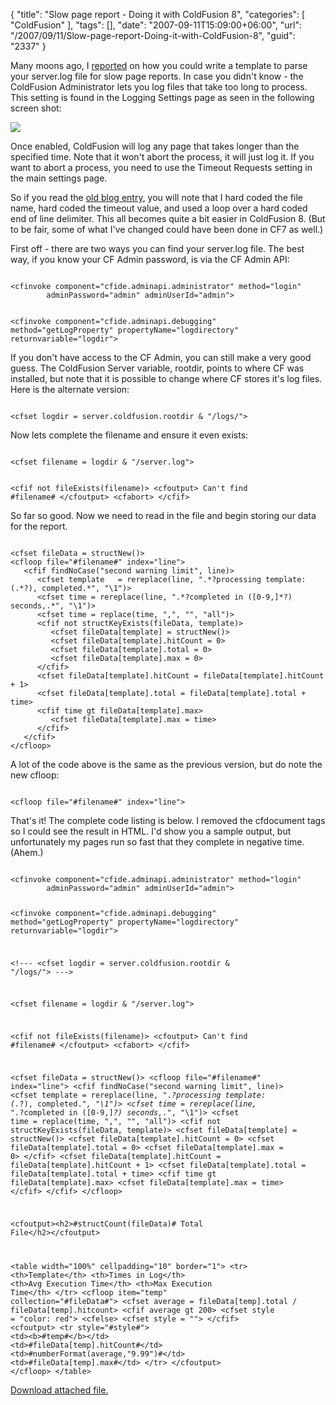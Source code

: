 {
	"title": "Slow page report - Doing it with ColdFusion 8",
	"categories": [
		"ColdFusion"
	],
	"tags": [],
	"date": "2007-09-11T15:09:00+06:00",
	"url": "/2007/09/11/Slow-page-report-Doing-it-with-ColdFusion-8",
	"guid": "2337"
}

Many moons ago, I <a href="http://www.raymondcamden.com/index.cfm?mode=entry&entry=E1C4D4BE-AF44-3997-E6F1C507CE21DF5B">reported</a> on how you could write a template to parse your server.log file for slow page reports. In case you didn't know - the ColdFusion Administrator lets you log files that take too long to process. This setting is found in the Logging Settings page as seen in the following screen shot:

<img src="http://static.raymondcamden.com/images/cfjedi/slowstuffsucks.png">

Once enabled, ColdFusion will log any page that takes longer than the specified time. Note that it won't abort the process, it will just log it. If you want to abort a process, you need to use the Timeout Requests setting in the main settings page.

So if you read the <a href="http://www.coldfusionjedi.com/index.cfm?mode=entry&entry=E1C4D4BE-AF44-3997-E6F1C507CE21DF5B">old blog entry</a>, you will note that I hard coded the file name, hard coded the timeout value, and used a loop over a hard coded end of line delimiter. This all becomes quite a bit easier in ColdFusion 8. (But to be fair, some of what I've changed could have been done in CF7 as well.)

First off - there are two ways you can find your server.log file. The best way, if you know your CF Admin password, is via the CF Admin API:

<code>
&lt;cfinvoke component="cfide.adminapi.administrator" method="login" 
		adminPassword="admin" adminUserId="admin"&gt;

&lt;cfinvoke component="cfide.adminapi.debugging" method="getLogProperty" propertyName="logdirectory" returnvariable="logdir"&gt;
</code>

If you don't have access to the CF Admin, you can still make a very good guess. The ColdFusion Server variable, rootdir, points to where CF was installed, but note that it is possible to change where CF stores it's log files. Here is the alternate version:

<code>
&lt;cfset logdir = server.coldfusion.rootdir & "/logs/"&gt;
</code>

Now lets complete the filename and ensure it even exists:

<code>
&lt;cfset filename = logdir & "/server.log"&gt;

&lt;cfif not fileExists(filename)&gt;
	&lt;cfoutput&gt;
	Can't find #filename#
	&lt;/cfoutput&gt;
	&lt;cfabort&gt;
&lt;/cfif&gt;
</code>

So far so good. Now we need to read in the file and begin storing our data for the report.

<code>
&lt;cfset fileData = structNew()&gt;
&lt;cfloop file="#filename#" index="line"&gt;
   &lt;cfif findNoCase("second warning limit", line)&gt;
      &lt;cfset template   = rereplace(line, ".*?processing template: (.*?), completed.*", "\1")&gt;
      &lt;cfset time = rereplace(line, ".*?completed in ([0-9,]*?) seconds,.*", "\1")&gt;
      &lt;cfset time = replace(time, ",", "", "all")&gt;
      &lt;cfif not structKeyExists(fileData, template)&gt;
         &lt;cfset fileData[template] = structNew()&gt;
         &lt;cfset fileData[template].hitCount = 0&gt;
         &lt;cfset fileData[template].total = 0&gt;
         &lt;cfset fileData[template].max = 0&gt;
      &lt;/cfif&gt;
      &lt;cfset fileData[template].hitCount = fileData[template].hitCount + 1&gt;
      &lt;cfset fileData[template].total = fileData[template].total + time&gt;
      &lt;cfif time gt fileData[template].max&gt;
         &lt;cfset fileData[template].max = time&gt;
      &lt;/cfif&gt;
   &lt;/cfif&gt;
&lt;/cfloop&gt;
</code>

A lot of the code above is the same as the previous version, but do note the new cfloop:

<code>
&lt;cfloop file="#filename#" index="line"&gt;
</code>

That's it! The complete code listing is below. I removed the cfdocument tags so I could see the result in HTML. I'd show you a sample output, but unfortunately my pages run so fast that they complete in negative time. (Ahem.)

<code>
&lt;cfinvoke component="cfide.adminapi.administrator" method="login" 
		adminPassword="admin" adminUserId="admin"&gt;

&lt;cfinvoke component="cfide.adminapi.debugging" method="getLogProperty" propertyName="logdirectory" returnvariable="logdir"&gt;

&lt;!---
&lt;cfset logdir = server.coldfusion.rootdir & "/logs/"&gt;
---&gt;

&lt;cfset filename = logdir & "/server.log"&gt;

&lt;cfif not fileExists(filename)&gt;
	&lt;cfoutput&gt;
	Can't find #filename#
	&lt;/cfoutput&gt;
	&lt;cfabort&gt;
&lt;/cfif&gt;

&lt;cfset fileData = structNew()&gt;
&lt;cfloop file="#filename#" index="line"&gt;
   &lt;cfif findNoCase("second warning limit", line)&gt;
      &lt;cfset template   = rereplace(line, ".*?processing template: (.*?), completed.*", "\1")&gt;
      &lt;cfset time = rereplace(line, ".*?completed in ([0-9,]*?) seconds,.*", "\1")&gt;
      &lt;cfset time = replace(time, ",", "", "all")&gt;
      &lt;cfif not structKeyExists(fileData, template)&gt;
         &lt;cfset fileData[template] = structNew()&gt;
         &lt;cfset fileData[template].hitCount = 0&gt;
         &lt;cfset fileData[template].total = 0&gt;
         &lt;cfset fileData[template].max = 0&gt;
      &lt;/cfif&gt;
      &lt;cfset fileData[template].hitCount = fileData[template].hitCount + 1&gt;
      &lt;cfset fileData[template].total = fileData[template].total + time&gt;
      &lt;cfif time gt fileData[template].max&gt;
         &lt;cfset fileData[template].max = time&gt;
      &lt;/cfif&gt;
   &lt;/cfif&gt;
&lt;/cfloop&gt;


&lt;cfoutput&gt;&lt;h2&gt;#structCount(fileData)# Total File&lt;/h2&gt;&lt;/cfoutput&gt;

&lt;table width="100%" cellpadding="10" border="1"&gt;
   &lt;tr&gt;
      &lt;th&gt;Template&lt;/th&gt;
      &lt;th&gt;Times in Log&lt;/th&gt;
      &lt;th&gt;Avg Execution Time&lt;/th&gt;
      &lt;th&gt;Max Execution Time&lt;/th&gt;
   &lt;/tr&gt;
&lt;cfloop item="temp" collection="#fileData#"&gt;
   &lt;cfset average = fileData[temp].total / fileData[temp].hitcount&gt;
   &lt;cfif average gt 200&gt;
      &lt;cfset style = "color: red"&gt;
   &lt;cfelse&gt;
      &lt;cfset style = ""&gt;
   &lt;/cfif&gt;
   &lt;cfoutput&gt;
   &lt;tr style="#style#"&gt;
   &lt;td&gt;&lt;b&gt;#temp#&lt;/b&gt;&lt;/td&gt;
   &lt;td&gt;#fileData[temp].hitCount#&lt;/td&gt;
   &lt;td&gt;#numberFormat(average,"9.99")#&lt;/td&gt;
   &lt;td&gt;#fileData[temp].max#&lt;/td&gt;
   &lt;/tr&gt;
   &lt;/cfoutput&gt;
&lt;/cfloop&gt;
&lt;/table&gt;
</code><p><a href='enclosures/D%3A%5Chosts%5Cwww%2Ecoldfusionjedi%2Ecom%5Cenclosures%2Ffindslow%2Ecfm%2Ezip'>Download attached file.</a></p>